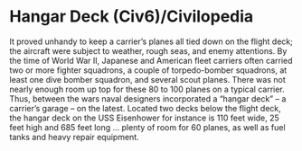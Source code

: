 # Hangar Deck (Civ6)/Civilopedia

It proved unhandy to keep a carrier’s planes all tied down on the flight deck; the aircraft were subject to weather, rough seas, and enemy attentions. By the time of World War II, Japanese and American fleet carriers often carried two or more fighter squadrons, a couple of torpedo-bomber squadrons, at least one dive bomber squadron, and several scout planes. There was not nearly enough room up top for these 80 to 100 planes on a typical carrier. Thus, between the wars naval designers incorporated a “hangar deck” – a carrier’s garage – on the latest. Located two decks below the flight deck, the hangar deck on the USS Eisenhower for instance is 110 feet wide, 25 feet high and 685 feet long … plenty of room for 60 planes, as well as fuel tanks and heavy repair equipment.